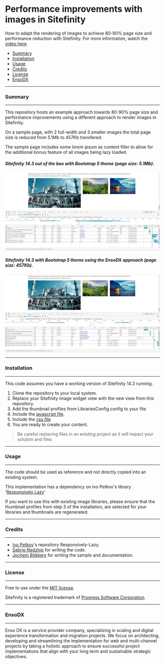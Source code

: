 # Performance improvements with images in Sitefinity
How to adapt the rendering of images to achieve 80-90% page size and performance reduction with Sitefinity. For more information, watch the [video here](https://www.instagram.com/reel/CkvJpZ5A5bO/?igshid=YmMyMTA2M2Y=).


- [Summary](#Summary)
- [Installation](#Installation)
- [Usage](#Usage)
- [Credits](#Credits)
- [License](#License)
- [EnsoDX](#EnsoDX)

---
### Summary
---
This repository hosts an example approach towards 80-90% page size and performance improvements using a different approach to render images in Sitefinity.

On a sample page, with 2 full-width and 3 smaller images the total page size is reduced from 5.1Mb to 457Kb transfered.

The sample page includes some _lorem ipsum_ as content filler to allow for the additional bonus feature of all images being lazy loaded.

##### __Sitefinity 14.3 out of the box with Bootstrap 5 theme (page size: 5.1Mb).__
![alt text](https://raw.githubusercontent.com/ensodx/ensodx/8b7e331d37f1c96c588d6dc9327d622a58abc3df/assets/performance-improvements-with-images-in-sitefinity/screenshot-sitefinity-otb.png)

##### __Sitefinity 14.3 with Bootstrap 5 theme using the EnsoDX approach (page size: 457Kb).__
![alt text](https://raw.githubusercontent.com/ensodx/ensodx/8b7e331d37f1c96c588d6dc9327d622a58abc3df/assets/performance-improvements-with-images-in-sitefinity/screenshot-sitefinity-ensodx.png)


---
### Installation
---
This code assumes you have a working version of Sitefinity 14.3 running.

1. Clone the repository to your local system.
2. Replace your Sitefinity image widget view with the new view from this repository.
3. Add the thumbnail profiles from LibrariesConfig.config to your file.
3. Include the [javascript file](https://github.com/ivopetkov/responsively-lazy).
4. Include the [css file](https://github.com/ivopetkov/responsively-lazy).
5. You are ready to create your content.

> Be careful replacing files in an existing project as it will impact your solution and files

---
### Usage
---
The code should be used as reference and not directly copied into an existing system.

This implementation has a dependency on Ivo Petkov's library '[Responsively Lazy](https://github.com/ivopetkov/responsively-lazy)'

If you want to use this with existing image libraries, please ensure that the thumbnail profiles from step 3 of the installation, are selected for your libraries and thumbnails are regenerated.


---
### Credits
---
- [Ivo Petkov](https://github.com/ivopetkov/responsively-lazy)'s repository Responsively-Lazy.
- [Sabrie Nedzhip](https://www.linkedin.com/in/sabrie-nedzhip/) for writing the code.
- [Jochem Bökkers](https://www.linkedin.com/in/jbokkers/) for writing the sample and documentation.

---
### License
---
Free to use under the [MIT license](http://opensource.org/licenses/MIT).

Sitefinity is a registered trademark of [Progress Software Corporation](https://www.progress.com/sitefinity-cms).


---
### EnsoDX
---
Enso DX is a service provider company, specializing in scaling and digital experience transformation and migration projects. We focus on architecting, developing and streamlining the implementation for web and multi-channel projects by taking a holistic approach to ensure successful project implementations that align with your long term and sustainable strategic objectives.
